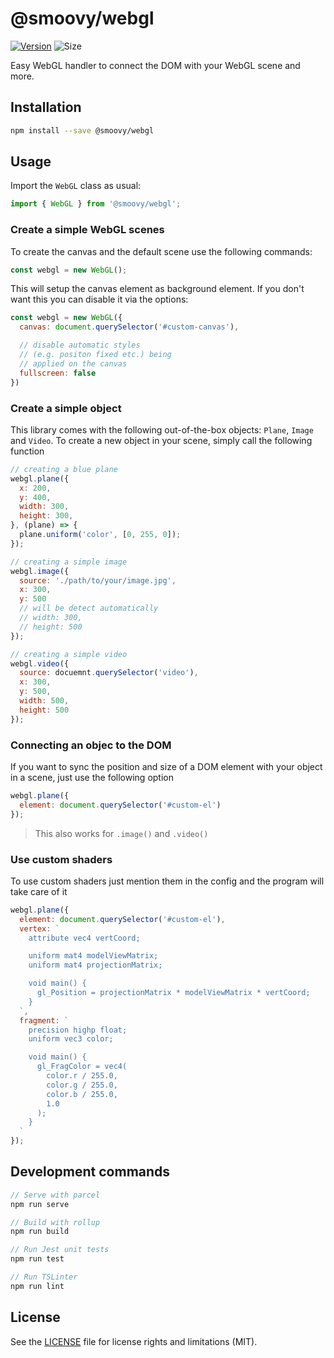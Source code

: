 # @smoovy/webgl
[![Version](https://flat.badgen.net/npm/v/@smoovy/webgl)](https://www.npmjs.com/package/@smoovy/webgl) ![Size](https://flat.badgen.net/bundlephobia/minzip/@smoovy/webgl)

Easy WebGL handler to connect the DOM with your WebGL scene and more.

## Installation
```sh
npm install --save @smoovy/webgl
```

## Usage
Import the `WebGL` class as usual:
```js
import { WebGL } from '@smoovy/webgl';
```

### Create a simple WebGL scenes
To create the canvas and the default scene use the following commands:

```js
const webgl = new WebGL();
```

This will setup the canvas element as background element. If you don't want this you can disable it via the options:

```js
const webgl = new WebGL({
  canvas: document.querySelector('#custom-canvas'),

  // disable automatic styles
  // (e.g. positon fixed etc.) being
  // applied on the canvas
  fullscreen: false
})
```

### Create a simple object
This library comes with the following out-of-the-box objects: `Plane`, `Image` and `Video`. To create a new object in your scene, simply call the following function

```js
// creating a blue plane
webgl.plane({
  x: 200,
  y: 400,
  width: 300,
  height: 300,
}, (plane) => {
  plane.uniform('color', [0, 255, 0]);
});

// creating a simple image
webgl.image({
  source: './path/to/your/image.jpg',
  x: 300,
  y: 500
  // will be detect automatically
  // width: 300,
  // height: 500
});

// creating a simple video
webgl.video({
  source: docuemnt.querySelector('video'),
  x: 300,
  y: 500,
  width: 500,
  height: 500
});
```

### Connecting an objec to the DOM
If you want to sync the position and size of a DOM element with your object in a scene, just use the following option

```js
webgl.plane({
  element: document.querySelector('#custom-el')
});
```
> This also works for `.image()` and `.video()`


### Use custom shaders
To use custom shaders just mention them in the config and the program will take care of it

```js
webgl.plane({
  element: document.querySelector('#custom-el'),
  vertex: `
    attribute vec4 vertCoord;

    uniform mat4 modelViewMatrix;
    uniform mat4 projectionMatrix;

    void main() {
      gl_Position = projectionMatrix * modelViewMatrix * vertCoord;
    }
  `,
  fragment: `
    precision highp float;
    uniform vec3 color;

    void main() {
      gl_FragColor = vec4(
        color.r / 255.0,
        color.g / 255.0,
        color.b / 255.0,
        1.0
      );
    }
  `
});
```

## Development commands
```js
// Serve with parcel
npm run serve

// Build with rollup
npm run build

// Run Jest unit tests
npm run test

// Run TSLinter
npm run lint
```

## License
See the [LICENSE](../../LICENSE) file for license rights and limitations (MIT).
